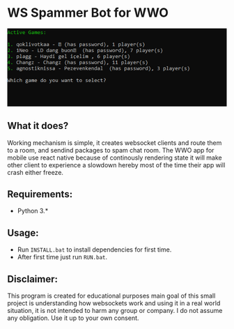 # WS Spammer Bot for WWO

![](https://github.com/epsilonr/wwobot/blob/main/ss.png)

## What it does?
Working mechanism is simple, it creates websocket clients and route them to a room, and sendind packages to spam chat room. The WWO app for mobile use react native because of continously rendering state it will make other client to experience a slowdown hereby most of the time their app will crash either freeze.

## Requirements:
* Python 3.*

## Usage:
* Run `INSTALL.bat` to install dependencies for first time.
* After first time just run `RUN.bat`.

## Disclaimer:
This program is created for educational purposes main goal of this small project is understanding how websockets work and using it in a real world situation, it is not intended to harm any group or company. I do not assume any obligation. Use it up to your own consent.
